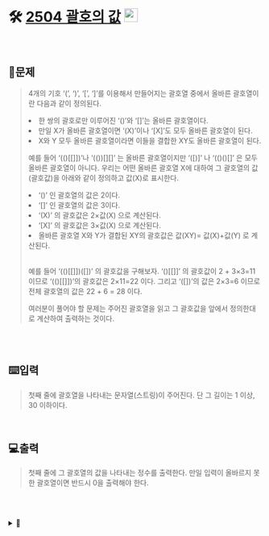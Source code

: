<br>

# 🛠️ [2504 괄호의 값](http://www.acmicpc.net/problem/2504) <img height="27px" width="27px" src="https://static.solved.ac/tier_small/11.svg"/>
<br>

## 📖문제
>4개의 기호 ‘(’, ‘)’, ‘[’, ‘]’를 이용해서 만들어지는 괄호열 중에서 올바른 괄호열이란 다음과 같이 정의된다.
>
><li>한 쌍의 괄호로만 이루어진 ‘()’와 ‘[]’는 올바른 괄호열이다.</li>
><li>만일 X가 올바른 괄호열이면 ‘(X)’이나 ‘[X]’도 모두 올바른 괄호열이 된다.</li>
><li>X와 Y 모두 올바른 괄호열이라면 이들을 결합한 XY도 올바른 괄호열이 된다.</li>
>
>예를 들어 ‘(()[[]])’나 ‘(())[][]’ 는 올바른 괄호열이지만 ‘([)]’ 나 ‘(()()[]’ 은 모두 올바른 괄호열이 아니다. 우리는 어떤 올바른 괄호열 X에 대하여 그 괄호열의 값(괄호값)을 아래와 같이 정의하고 값(X)로 표시한다.
>
><li>‘()’ 인 괄호열의 값은 2이다.</li>
><li>‘[]’ 인 괄호열의 값은 3이다.</li>
><li>‘(X)’ 의 괄호값은 2×값(X) 으로 계산된다.</li>
><li>‘[X]’ 의 괄호값은 3×값(X) 으로 계산된다.</li>
><li>올바른 괄호열 X와 Y가 결합된 XY의 괄호값은 값(XY)= 값(X)+값(Y) 로 계산된다.</li> <br>
>
>예를 들어 ‘(()[[]])([])’ 의 괄호값을 구해보자. ‘()[[]]’ 의 괄호값이 2 + 3×3=11 이므로 ‘(()[[]])’의 괄호값은 2×11=22 이다. 그리고 ‘([])’의 값은 2×3=6 이므로 전체 괄호열의 값은 22 + 6 = 28 이다.
>
>여러분이 풀어야 할 문제는 주어진 괄호열을 읽고 그 괄호값을 앞에서 정의한대로 계산하여 출력하는 것이다.

<br><br>

## ⌨️입력
>첫째 줄에 괄호열을 나타내는 문자열(스트링)이 주어진다. 단 그 길이는 1 이상, 30 이하이다.

<br>

## 💻출력
>첫째 줄에 그 괄호열의 값을 나타내는 정수를 출력한다. 만일 입력이 올바르지 못한 괄호열이면 반드시 0을 출력해야 한다.

<br><br>

<details>
  <summary>🎈</summary>
  <br>

>  주어진 문자열에 대한 결과 값을 계산하는 함수 <code>solution()</code>
>  <li>문자열의 문자를 하나씩 읽으며 '(' 또는 '['를 만나면 각각 ')' 또는 '['를 만날 때 까지 재귀 호출 및 반환 값 저장</li>
>  <li>재귀를 통해 얻은 값은 X(곱하기) 처리, 재귀 없이 얻은 값은 +(더하기) 처리</li>
  
</details>

<br><br>

